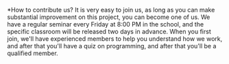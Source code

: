 *How to contribute us?
It is very easy to join us, as long as you can make substantial improvement on this project, you can become one of us.
We have a regular seminar every Friday at 8:00 PM in the school, and the specific classroom will be released two days in advance.
When you first join, we'll have experienced members to help you understand how we work, and after that you'll have a quiz on programming, and after that you'll be a qualified member.
